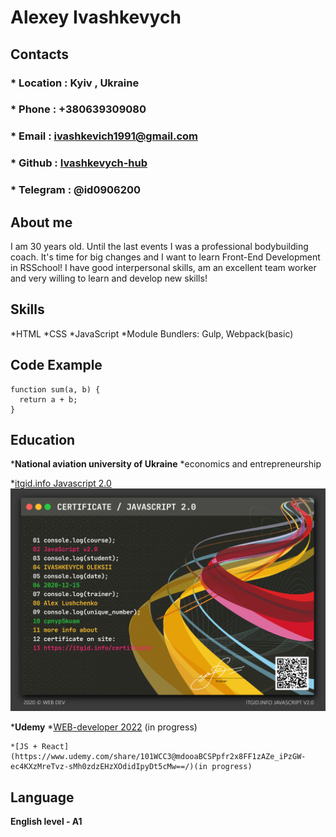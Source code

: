 # **Alexey Ivashkevych** 

## **Contacts**
### * __Location__ : Kyiv , Ukraine
### * __Phone__ : +380639309080
### * __Email__ : ivashkevich1991@gmail.com
### * __Github__ : [Ivashkevych-hub](https://github.com/Ivashkevych-hub)
### * __Telegram__ : @id0906200

## **About me**

I am 30 years old. Until the last events I was a professional bodybuilding coach. It's time for big changes and I want to learn Front-End Development in RSSchool!
I have good interpersonal skills, am an excellent team worker and very willing to learn and develop new skills!

## **Skills**

*HTML
*CSS
*JavaScript
*Module Bundlers: Gulp, Webpack(basic)

## **Code Example**

```
function sum(a, b) {
  return a + b;
}
```

## **Education**

*__National aviation university of Ukraine__
    *economics and entrepreneurship

*[itgid.info Javascript 2.0](https://itgid.info/course/javascript-2)
![Javascript 2.0](/img/js2.png)

*__Udemy__
    *[WEB-developer 2022](https://www.udemy.com/share/101Wy23@KKC3h_XGNhtCiRFCBzX_xKzSgnEx2Y0Qsa5unRQq95E0BGD0zhsEr1dkvDImDlRlLQ==/) (in progress) 

    *[JS + React](https://www.udemy.com/share/101WCC3@mdooaBCSPpfr2x8FF1zAZe_iPzGW-ec4KXzMreTvz-sMh0zdzEHzXOdidIpyDt5cMw==/)(in progress) 

## __Language__

__English level - A1__


